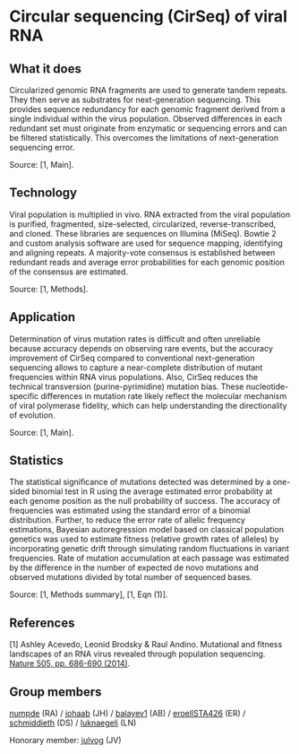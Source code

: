 # Circular sequencing (CirSeq) of viral RNA


## What it does

Circularized genomic RNA fragments are used to generate tandem repeats.
They then serve as substrates for next-generation sequencing.
This provides sequence redundancy for each genomic fragment derived from a single individual within the virus population.
Observed differences in each redundant set must originate from enzymatic or sequencing errors and can be filtered statistically.
This overcomes the limitations of next-generation sequencing error. 

Source: [1, Main].

## Technology

Viral population is multiplied in vivo. 
RNA extracted from the viral population is purified, fragmented, size-selected, circularized, reverse-transcribed,
and cloned. 
These libraries are sequences on Illumina (MiSeq).
Bowtie 2 and custom analysis software are used for sequence mapping,
identifying and aligning repeats.
A majority-vote consensus is established between redundant reads
and 
average error probabilities for each genomic position of the consensus are estimated.

Source: [1, Methods].

## Application

Determination of virus mutation rates is difficult and often unreliable because accuracy depends on observing rare events, but the accuracy improvement of CirSeq compared to conventional next-generation sequencing allows to capture a near-complete distribution of mutant frequencies within RNA virus populations. Also, CirSeq reduces the technical transversion (purine-pyrimidine) mutation bias. These nucleotide-specific differences in mutation rate likely reflect the molecular mechanism of viral polymerase fidelity, which can help understanding the directionality of evolution.

Source: [1, Main].

## Statistics

The statistical significance of mutations detected was determined by a one-sided binomial test in R
using the average estimated error probability at each genome position as the null probability of success.
The accuracy of frequencies was estimated using the standard error of a binomial distribution. 
Further, to reduce the error rate of allelic frequency estimations, Bayesian autoregression model based on classical population genetics was used to estimate fitness (relative growth rates of alleles) by incorporating genetic drift through simulating random fluctuations in variant frequencies. 
Rate of mutation accumulation at each passage was estimated by the difference in the number of expected de novo mutations and observed mutations divided by total number of sequenced bases. 

Source: [1, Methods summary], [1, Eqn (1)].

## References

[1] 
Ashley Acevedo, Leonid Brodsky & Raul Andino.
Mutational and fitness landscapes of an RNA virus revealed through population sequencing. 
[Nature 505, pp. 686-690 (2014)](https://www.nature.com/articles/nature12861).

## Group members

[numpde](https://github.com/numpde) (RA)
/
[johaab](https://github.com/johaab) (JH)
/
[balayev1](https://github.com/balayev1) (AB)
/
[eroellSTA426](https://github.com/eroellSTA426) (ER)
/
[schmiddieth](https://github.com/schmiddieth) (DS)
/
[luknaegeli](https://github.com/luknaegeli) (LN)

Honorary member: [julvog](https://github.com/julvog) (JV)
